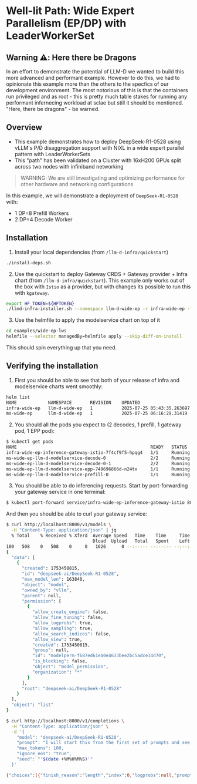 # Well-lit Path: Wide Expert Parallelism (EP/DP) with LeaderWorkerSet

## Warning ⚠️: Here there be Dragons

In an effort to demonstrate the potential of LLM-D we wanted to build this more advanced and performant example. However to do this, we had to opinionate this example more than the others to the specfics of our development environment. The most notorious of this is that the containers run privileged and as root - this is pretty much table stakes for running any performant infernecing workload at sclae but still it should be mentioned. "Here, there be dragons" - be warned.

## Overview

- This example demonstrates how to deploy DeepSeek-R1-0528 using vLLM's P/D disaggregation support with NIXL in a wide expert parallel pattern with LeaderWorkerSets
- This "path" has been validated on a Cluster with 16xH200 GPUs split across two nodes with infiniband networking

> WARNING: We are still investigating and optimizing performance for other hardware and networking configurations

In this example, we will demonstrate a deployment of `DeepSeek-R1-0528` with:
- 1 DP=8 Prefill Workers
- 2 DP=4 Decode Worker

## Installation

1. Install your local dependencies (from `/llm-d-infra/quickstart`)

```bash
./install-deps.sh
```

2. Use the quickstart to deploy Gateway CRDS + Gateway provider + Infra chart (from `/llm-d-infra/quickstart`). This example only works out of the box with `Istio` as a provider, but with changes its possible to run this with `kgateway`.
```bash
export HF_TOKEN=${HFTOKEN}
./llmd-infra-installer.sh --namespace llm-d-wide-ep -r infra-wide-ep -f examples/wide-ep-lws/infra-wide-ep/values.yaml --disable-metrics-collection
```

3. Use the helmfile to apply the modelservice chart on top of it
```bash
cd examples/wide-ep-lws
helmfile --selector managedBy=helmfile apply --skip-diff-on-install
```

This should spin everything up that you need.

## Verifying the installation

1. First you should be able to see that both of your release of infra and modelservice charts went smoothly:

```bash
helm list
NAME         	NAMESPACE    	REVISION	UPDATED                             	STATUS  	CHART                    	APP VERSION
infra-wide-ep	llm-d-wide-ep	1       	2025-07-25 05:43:35.263697 -0700 PDT	deployed	llm-d-infra-1.0.8        	0.1
ms-wide-ep   	llm-d-wide-ep	1       	2025-07-25 06:16:29.31419 -0700 PDT 	deployed	llm-d-modelservice-0.0.19	0.0.1
```

2. You should all the pods you expect to (2 decodes, 1 prefill, 1 gateway pod, 1 EPP pod):

```bash
$ kubectl get pods
NAME                                                   READY   STATUS    RESTARTS   AGE
infra-wide-ep-inference-gateway-istio-7f4cf9f5-hpqg4   1/1     Running   0          55m
ms-wide-ep-llm-d-modelservice-decode-0                 2/2     Running   0          22m
ms-wide-ep-llm-d-modelservice-decode-0-1               2/2     Running   0          22m
ms-wide-ep-llm-d-modelservice-epp-749696866d-n24tx     1/1     Running   0          22m
ms-wide-ep-llm-d-modelservice-prefill-0                1/1     Running   0          22m
```

3. You should be able to do inferencing requests. Start by port-forwarding your gateway service in one terminal:

```bash
$ kubectl port-forward service/infra-wide-ep-inference-gateway-istio 8000:80
```

And then you should be able to curl your gateway service:

```bash
$ curl http://localhost:8000/v1/models \
  -H "Content-Type: application/json" | jq
  % Total    % Received % Xferd  Average Speed   Time    Time     Time  Current
                                 Dload  Upload   Total   Spent    Left  Speed
100   508    0   508    0     0   1626      0 --:--:-- --:--:-- --:--:--  1628
{
  "data": [
    {
      "created": 1753450815,
      "id": "deepseek-ai/DeepSeek-R1-0528",
      "max_model_len": 163840,
      "object": "model",
      "owned_by": "vllm",
      "parent": null,
      "permission": [
        {
          "allow_create_engine": false,
          "allow_fine_tuning": false,
          "allow_logprobs": true,
          "allow_sampling": true,
          "allow_search_indices": false,
          "allow_view": true,
          "created": 1753450815,
          "group": null,
          "id": "modelperm-f687ed61ea0e4633bee2bc5adce14d70",
          "is_blocking": false,
          "object": "model_permission",
          "organization": "*"
        }
      ],
      "root": "deepseek-ai/DeepSeek-R1-0528"
    }
  ],
  "object": "list"
}

$ curl http://localhost:8000/v1/completions \
  -H "Content-Type: application/json" \
  -d '{
    "model": "deepseek-ai/DeepSeek-R1-0528",
    "prompt": "I will start this from the first set of prompts and see where this gets routed. Were going to start by significantly jacking up the tokens so that we can ensure that this request gets routed properly with regard to PD. I also verified that all the gateway assets seem to be properly configured and as far as I can tell, there are no mismatches between assets. Everything seems set, lets hope that this works right now!",
    "max_tokens": 100,
    "ignore_eos": "true",
    "seed": "'$(date +%M%H%M%S)'"
  }'

{"choices":[{"finish_reason":"length","index":0,"logprobs":null,"prompt_logprobs":null,"stop_reason":null,"text":" I will also make sure to specify the model appropriately.\r\n\r\n# Important Considerations\r\n1. **Token Management**: The tokens have been increased to 8192 to handle the entire context without truncation.\r\n2. **Model Specification**: Explicitly set the model to `gpt-4-1106-preview` to match the intended use.\r\n3. **Document Structure**: The document is structured with clear headings and code blocks for readability.\r\n4."}],"created":1753450859,"id":"cmpl-2c50d70e-0445-4312-8c35-bfd361dd0c28","kv_transfer_params":null,"model":"deepseek-ai/DeepSeek-R1-0528","object":"text_completion","service_tier":null,"system_fingerprint":null,"usage":{"completion_tokens":100,"prompt_tokens":87,"prompt_tokens_details":null,"total_tokens":187}}
```
